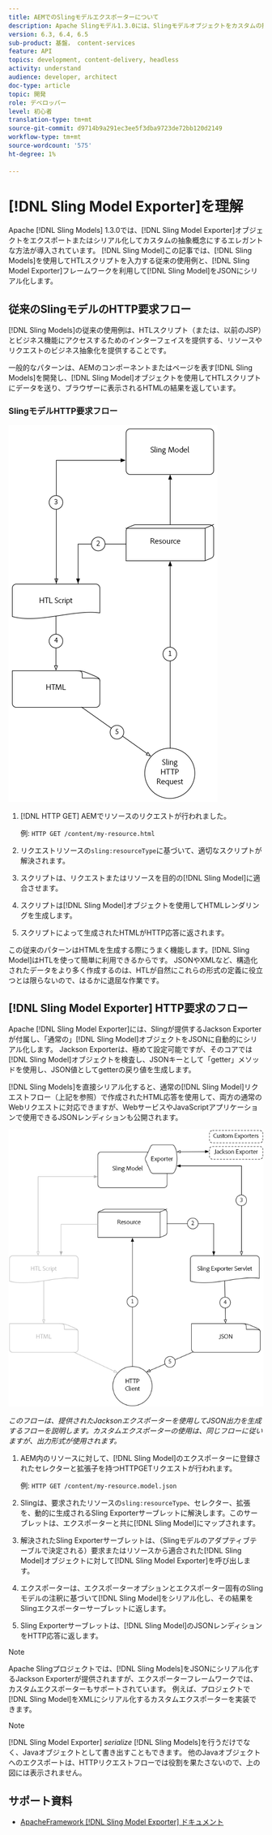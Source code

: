 ```yaml
---
title: AEMでのSlingモデルエクスポーターについて
description: Apache Slingモデル1.3.0には、Slingモデルオブジェクトをカスタムの抽象概念に書き出したり、シリアル化したりするエレガントな方法であるSlingモデルエクスポータが導入されています。 この記事では、Slingモデルを使用してHTLスクリプトを入力する従来の使用例と、Slingモデルエクスポーターのフレームワークを利用してSlingモデルをJSONにシリアル化する方法について説明します。
version: 6.3, 6.4, 6.5
sub-product: 基盤， content-services
feature: API
topics: development, content-delivery, headless
activity: understand
audience: developer, architect
doc-type: article
topic: 開発
role: デベロッパー
level: 初心者
translation-type: tm+mt
source-git-commit: d9714b9a291ec3ee5f3dba9723de72bb120d2149
workflow-type: tm+mt
source-wordcount: '575'
ht-degree: 1%

---
```



# [!DNL Sling Model Exporter]を理解

Apache [!DNL Sling Models] 1.3.0では、[!DNL Sling Model Exporter]オブジェクトをエクスポートまたはシリアル化してカスタムの抽象概念にするエレガントな方法が導入されています。 [!DNL Sling Model]この記事では、[!DNL Sling Models]を使用してHTLスクリプトを入力する従来の使用例と、[!DNL Sling Model Exporter]フレームワークを利用して[!DNL Sling Model]をJSONにシリアル化します。

## 従来のSlingモデルのHTTP要求フロー

[!DNL Sling Models]の従来の使用例は、HTLスクリプト（または、以前のJSP）とビジネス機能にアクセスするためのインターフェイスを提供する、リソースやリクエストのビジネス抽象化を提供することです。

一般的なパターンは、AEMのコンポーネントまたはページを表す[!DNL Sling Models]を開発し、[!DNL Sling Model]オブジェクトを使用してHTLスクリプトにデータを送り、ブラウザーに表示されるHTMLの結果を返しています。

### SlingモデルHTTP要求フロー

![Slingモデル要求フロー](./assets/understand-sling-model-exporter/sling-model-request-flow.png)

1. [!DNL HTTP GET] AEMでリソースのリクエストが行われました。

   例: `HTTP GET /content/my-resource.html`

1. リクエストリソースの`sling:resourceType`に基づいて、適切なスクリプトが解決されます。

1. スクリプトは、リクエストまたはリソースを目的の[!DNL Sling Model]に適合させます。

1. スクリプトは[!DNL Sling Model]オブジェクトを使用してHTMLレンダリングを生成します。

1. スクリプトによって生成されたHTMLがHTTP応答に返されます。

この従来のパターンはHTMLを生成する際にうまく機能します。[!DNL Sling Model]はHTLを使って簡単に利用できるからです。 JSONやXMLなど、構造化されたデータをより多く作成するのは、HTLが自然にこれらの形式の定義に役立つとは限らないので、はるかに退屈な作業です。

## [!DNL Sling Model Exporter] HTTP要求のフロー

Apache [!DNL Sling Model Exporter]には、Slingが提供するJackson Exporterが付属し、「通常の」[!DNL Sling Model]オブジェクトをJSONに自動的にシリアル化します。 Jackson Exporterは、極めて設定可能ですが、そのコアでは[!DNL Sling Model]オブジェクトを検査し、JSONキーとして「getter」メソッドを使用し、JSON値としてgetterの戻り値を生成します。

[!DNL Sling Models]を直接シリアル化すると、通常の[!DNL Sling Model]リクエストフロー（上記を参照）で作成されたHTML応答を使用して、両方の通常のWebリクエストに対応できますが、WebサービスやJavaScriptアプリケーションで使用できるJSONレンディションも公開されます。

![SlingモデルエクスポーターのHTTP要求フロー](./assets/understand-sling-model-exporter/sling-model-exporter-request-flow.png)

*このフローは、提供されたJacksonエクスポーターを使用してJSON出力を生成するフローを説明します。カスタムエクスポーターの使用は、同じフローに従いますが、出力形式が使用されます。*

1. AEM内のリソースに対して、[!DNL Sling Model]のエクスポーターに登録されたセレクターと拡張子を持つHTTPGETリクエストが行われます。

   例: `HTTP GET /content/my-resource.model.json`

1. Slingは、要求されたリソースの`sling:resourceType`、セレクター、拡張を、動的に生成されるSling Exporterサーブレットに解決します。このサーブレットは、エクスポーターと共に[!DNL Sling Model]にマップされます。
1. 解決されたSling Exporterサーブレットは、（Slingモデルのアダプティブテーブルで決定される）要求またはリソースから適合された[!DNL Sling Model]オブジェクトに対して[!DNL Sling Model Exporter]を呼び出します。
1. エクスポーターは、エクスポーターオプションとエクスポーター固有のSlingモデルの注釈に基づいて[!DNL Sling Model]をシリアル化し、その結果をSlingエクスポーターサーブレットに返します。
1. Sling Exporterサーブレットは、[!DNL Sling Model]のJSONレンディションをHTTP応答に返します。

>[!NOTE]
>
>Apache Slingプロジェクトでは、[!DNL Sling Models]をJSONにシリアル化するJackson Exporterが提供されますが、エクスポーターフレームワークでは、カスタムエクスポーターもサポートされています。 例えば、プロジェクトで[!DNL Sling Model]をXMLにシリアル化するカスタムエクスポーターを実装できます。

>[!NOTE]
>
>[!DNL Sling Model Exporter] *serialize* [!DNL Sling Models]を行うだけでなく、Javaオブジェクトとして書き出すこともできます。 他のJavaオブジェクトへのエクスポートは、HTTPリクエストフローでは役割を果たさないので、上の図には表示されません。

## サポート資料

* [ApacheFramework [!DNL Sling Model Exporter] ドキュメント](https://sling.apache.org/documentation/bundles/models.html#exporter-framework-since-130)
